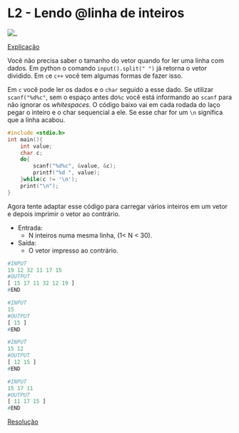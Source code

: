 # L2 - Lendo @linha de inteiros

![_](cover.jpg)

[Explicação](https://youtu.be/r44oGh6gVU0)

Você não precisa saber o tamanho do vetor quando for ler uma linha com dados. Em python o comando `input().split(" ")` já retorna o vetor dividido. Em `c`e `c++` você tem algumas formas de fazer isso.

Em `c` você pode ler os dados e o `char` seguido a esse dado. Se utilizar `scanf("%d%c"`, sem o espaço antes do`%c` você está informando ao `scanf` para não ignorar os _whitespaces_. O código baixo vai em cada rodada do laço pegar o inteiro e o char sequencial a ele. Se esse char for um `\n` significa que a linha acabou.

```c
#include <stdio.h>
int main(){
    int value;
    char c;
    do{
        scanf("%d%c", &value, &c);
        printf("%d ", value);
    }while(c != '\n');
    print("\n");
}
```

Agora tente adaptar esse código para carregar vários inteiros em um vetor e depois imprimir o vetor ao contrário.

- Entrada:
  - N inteiros numa mesma linha, (1< N < 30).
- Saída:
  - O vetor impresso ao contrário.

``` py
#INPUT
19 12 32 11 17 15
#OUTPUT
[ 15 17 11 32 12 19 ]
#END
```

```py
#INPUT
15
#OUTPUT
[ 15 ]
#END
```

```py
#INPUT
15 12
#OUTPUT
[ 12 15 ]
#END
```

```py
#INPUT
15 17 11
#OUTPUT
[ 11 17 15 ]
#END

```

[Resolução](https://youtu.be/r44oGh6gVU0)
